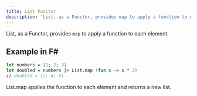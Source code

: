 ```yaml
---
title: List Functor
description: 'List, as a Functor, provides map to apply a function to each element.'
---
```

List, as a Functor, provides `map` to apply a function to each element.

## Example in F#

```fsharp
let numbers = [1; 2; 3]
let doubled = numbers |> List.map (fun x -> x * 2)
// doubled = [2; 4; 6]
```

List.map applies the function to each element and returns a new list.
